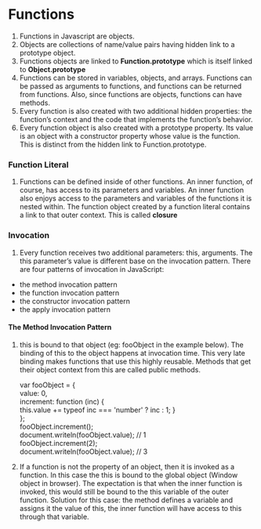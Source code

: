 # Functions

1. Functions in Javascript are objects.
2. Objects are collections of name/value pairs having hidden link to a prototype object.
3. Functions objects are linked to **Function.prototype** which is itself linked to **Object.prototype**
4. Functions can be stored in variables, objects, and arrays. Functions can be passed as arguments to functions, and functions can be returned from functions. Also, since functions are objects, functions can have methods.
5. Every function is also created with two additional hidden properties: the function’s context and the code that implements the function’s behavior.
6. Every function object is also created with a prototype property. Its value is an object with a constructor property whose value is the function. This is distinct from the hidden link to Function.prototype.

### Function Literal

1. Functions can be defined inside of other functions. An inner function, of course, has access to its parameters and variables. An inner function also enjoys access to the parameters and variables of the functions it is nested within.
   The function object created by a function literal contains a link to that outer context. This is called **closure**

### Invocation

1. Every function receives two additional parameters: this, arguments. The this parameter’s value is different base on the invocation pattern.
   There are four patterns of invocation in JavaScript:

- the method invocation pattern
- the function invocation pattern
- the constructor invocation pattern
- the apply invocation pattern

#### The Method Invocation Pattern

1. this is bound to that object (eg: fooObject in the example below).
   The binding of this to the object happens at invocation time. This very late binding makes functions that use this highly reusable. Methods that get their object context from this are called public methods.

    var fooObject = {  
    value: 0,  
    increment: function (inc) {  
    this.value += typeof inc === 'number' ? inc : 1;   }  
    };  
    fooObject.increment();  
    document.writeln(fooObject.value); // 1   
    fooObject.increment(2);  
    document.writeln(fooObject.value); // 3  

2.  If a function is not the property of an object, then it is invoked as a function. In this case the this is bound to the global object (Window object in browser). The expectation is that when the inner function is invoked, this would still be bound to the this variable of the outer function. Solution for this case: the method defines a variable and assigns it the value of this, the inner function will have access to this through that variable.

    